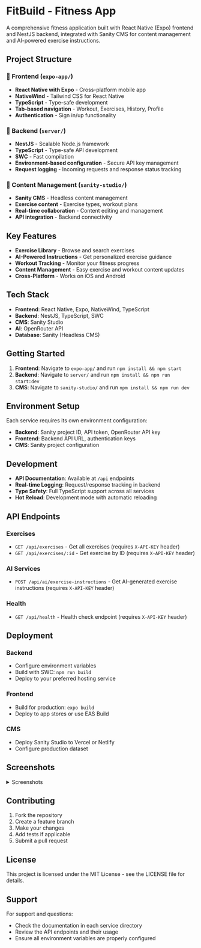 # FitBuild - Fitness App

A comprehensive fitness application built with React Native (Expo) frontend and NestJS backend, integrated with Sanity CMS for content management and AI-powered exercise instructions.

## Project Structure

### 📱 Frontend (`expo-app/`)
- **React Native with Expo** - Cross-platform mobile app
- **NativeWind** - Tailwind CSS for React Native
- **TypeScript** - Type-safe development
- **Tab-based navigation** - Workout, Exercises, History, Profile
- **Authentication** - Sign in/up functionality

### 🚀 Backend (`server/`)
- **NestJS** - Scalable Node.js framework
- **TypeScript** - Type-safe API development
- **SWC** - Fast compilation
- **Environment-based configuration** - Secure API key management
- **Request logging** - Incoming requests and response status tracking

### 📝 Content Management (`sanity-studio/`)
- **Sanity CMS** - Headless content management
- **Exercise content** - Exercise types, workout plans
- **Real-time collaboration** - Content editing and management
- **API integration** - Backend connectivity

## Key Features

- **Exercise Library** - Browse and search exercises
- **AI-Powered Instructions** - Get personalized exercise guidance
- **Workout Tracking** - Monitor your fitness progress
- **Content Management** - Easy exercise and workout content updates
- **Cross-Platform** - Works on iOS and Android

## Tech Stack

- **Frontend**: React Native, Expo, NativeWind, TypeScript
- **Backend**: NestJS, TypeScript, SWC
- **CMS**: Sanity Studio
- **AI**: OpenRouter API
- **Database**: Sanity (Headless CMS)

## Getting Started

1. **Frontend**: Navigate to `expo-app/` and run `npm install && npm start`
2. **Backend**: Navigate to `server/` and run `npm install && npm run start:dev`
3. **CMS**: Navigate to `sanity-studio/` and run `npm install && npm run dev`

## Environment Setup

Each service requires its own environment configuration:
- **Backend**: Sanity project ID, API token, OpenRouter API key
- **Frontend**: Backend API URL, authentication keys
- **CMS**: Sanity project configuration

## Development

- **API Documentation**: Available at `/api` endpoints
- **Real-time Logging**: Request/response tracking in backend
- **Type Safety**: Full TypeScript support across all services
- **Hot Reload**: Development mode with automatic reloading

## API Endpoints

### Exercises
- `GET /api/exercises` - Get all exercises (requires `X-API-KEY` header)
- `GET /api/exercises/:id` - Get exercise by ID (requires `X-API-KEY` header)

### AI Services
- `POST /api/ai/exercise-instructions` - Get AI-generated exercise instructions (requires `X-API-KEY` header)

### Health
- `GET /api/health` - Health check endpoint (requires `X-API-KEY` header)

## Deployment

### Backend
- Configure environment variables
- Build with SWC: `npm run build`
- Deploy to your preferred hosting service

### Frontend
- Build for production: `expo build`
- Deploy to app stores or use EAS Build

### CMS
- Deploy Sanity Studio to Vercel or Netlify
- Configure production dataset

## Screenshots

<details>
  <summary>Screenshots</summary>

  ![Auth](./expo-app-screen-shots/1.png)
  ![Main screen](./expo-app-screen-shots/3.png)
</details>

## Contributing

1. Fork the repository
2. Create a feature branch
3. Make your changes
4. Add tests if applicable
5. Submit a pull request

## License

This project is licensed under the MIT License - see the LICENSE file for details.

## Support

For support and questions:
- Check the documentation in each service directory
- Review the API endpoints and their usage
- Ensure all environment variables are properly configured
